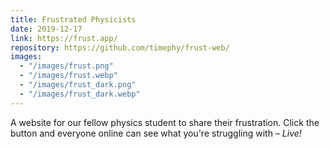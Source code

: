 ```yaml
---
title: Frustrated Physicists
date: 2019-12-17
link: https://frust.app/
repository: https://github.com/timephy/frust-web/
images:
  - "/images/frust.png"
  - "/images/frust.webp"
  - "/images/frust_dark.png"
  - "/images/frust_dark.webp"
---
```


A website for our fellow physics student to share their frustration. Click the button and everyone online can see what you're struggling with – _Live\!_
